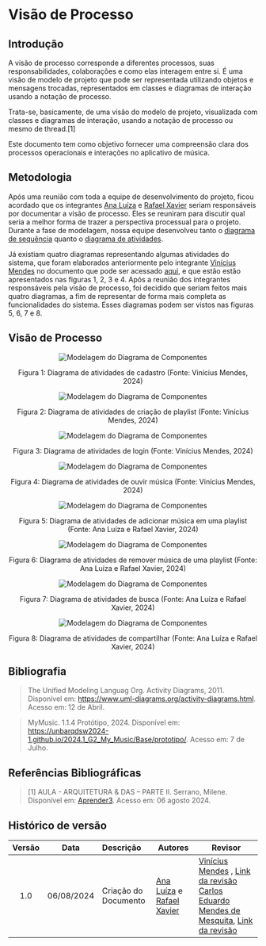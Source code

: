 # Visão de Processo

## Introdução

A visão de processo corresponde a diferentes processos, suas responsabilidades, colaborações e como elas interagem entre si. É uma visão de modelo de projeto que pode ser representada utilizando objetos e mensagens trocadas, representados em classes e diagramas de interação usando a notação de processo.

Trata-se, basicamente, de uma visão do modelo de projeto, visualizada com classes e diagramas de interação, usando a notação de processo ou mesmo de thread.[1]

Este documento tem como objetivo fornecer uma compreensão clara dos processos operacionais e interações no aplicativo de música.

## Metodologia

Após uma reunião com toda a equipe de desenvolvimento do projeto, ficou acordado que os integrantes [Ana Luíza](https://github.com/analuizargds) e [Rafael Xavier](https://github.com/rafaelxavierr) seriam responsáveis por documentar a visão de processo. Eles se reuniram para discutir qual seria a melhor forma de trazer a perspectiva processual para o projeto. Durante a fase de modelagem, nossa equipe desenvolveu tanto o [diagrama de sequência](https://unbarqdsw2024-1.github.io/2024.1_G2_My_Music/Modelagem/diagramaSequencia/) quanto o [diagrama de atividades](https://unbarqdsw2024-1.github.io/2024.1_G2_My_Music/Modelagem/diagramaAtividades/).  

Já existiam quatro diagramas representando algumas atividades do sistema, que foram elaborados anteriormente pelo integrante [Vinícius Mendes](https://github.com/yabamiah) no documento que pode ser acessado [aqui](https://github.com/UnBArqDsw2024-1/2024.1_G2_My_Music/blob/main/docs/Modelagem/diagramaAtividades.md), e que estão estão apresentados nas figuras 1, 2, 3 e 4. Após a reunião dos integrantes responsáveis pela visão de processo, foi decidido que seriam feitos mais quatro diagramas, a fim de representar de forma mais completa as funcionalidades do sistema. Esses diagramas podem ser vistos nas figuras 5, 6, 7 e 8.

## Visão de Processo

<div style="text-align: center">
  <img src="../../Assets/DiagramadeAtividades-Cadastro.png" alt="Modelagem do Diagrama de Componentes" title="Título da Imagem" />
  <p>Figura 1: Diagrama de atividades de cadastro  (Fonte: Vinícius Mendes, 2024)</p>
</div>

<div style="text-align: center">
  <img src="../../Assets/DiagramadeAtividades-Criarplaylist.png" alt="Modelagem do Diagrama de Componentes" title="Título da Imagem" />
  <p>Figura 2: Diagrama de atividades de criação de playlist  (Fonte: Vinícius Mendes, 2024)</p>
</div>

<div style="text-align: center">
  <img src="../../Assets/DiagramadeAtividades-Login.png" alt="Modelagem do Diagrama de Componentes" title="Título da Imagem" />
  <p>Figura 3: Diagrama de atividades de login (Fonte: Vinícius Mendes, 2024)</p>
</div>

<div style="text-align: center">
  <img src="../../Assets/DiagramadeAtividades-Ouvirmusica.png" alt="Modelagem do Diagrama de Componentes" title="Título da Imagem" />
  <p>Figura 4: Diagrama de atividades de ouvir música (Fonte: Vinícius Mendes, 2024)</p>
</div>

<div style="text-align: center">
  <img src="../../Assets/AtividadeAdicionarPlaylist.png" alt="Modelagem do Diagrama de Componentes" title="Título da Imagem" />
  <p>Figura 5: Diagrama de atividades de adicionar música em uma playlist (Fonte: Ana Luíza e Rafael Xavier, 2024)</p>
</div>

<div style="text-align: center">
  <img src="../../Assets/AtividadeRemoverPlaylist.png" alt="Modelagem do Diagrama de Componentes" title="Título da Imagem" />
  <p>Figura 6: Diagrama de atividades de remover música de uma playlist (Fonte: Ana Luíza e Rafael Xavier, 2024)</p>
</div>

<div style="text-align: center">
  <img src="../../Assets/AtividadeBusca.png" alt="Modelagem do Diagrama de Componentes" title="Título da Imagem" />
  <p>Figura 7: Diagrama de atividades de busca (Fonte: Ana Luíza e Rafael Xavier, 2024)</p>
</div>

<div style="text-align: center">
  <img src="../../Assets/AtividadeCompartilhar.png" alt="Modelagem do Diagrama de Componentes" title="Título da Imagem" />
  <p>Figura 8: Diagrama de atividades de compartilhar (Fonte: Ana Luíza e Rafael Xavier, 2024)</p>
</div>

## Bibliografia

> The Unified Modeling Languag Org. Activity Diagrams, 2011. Disponível em: https://www.uml-diagrams.org/activity-diagrams.html. Acesso em: 12 de Abril.

> MyMusic. 1.1.4 Protótipo, 2024. Disponível em: https://unbarqdsw2024-1.github.io/2024.1_G2_My_Music/Base/prototipo/. Acesso em: 7 de Julho.

## Referências Bibliográficas 

> [1] AULA - ARQUITETURA & DAS – PARTE II. Serrano, Milene. Disponível em: [Aprender3](https://aprender3.unb.br/). Acesso em: 06 agosto 2024.


## Histórico de versão

| Versão | Data      | Descrição | Autores | Revisor |
| :-:    | :-----:   | :------   | ----  | ------- |
| 1.0    |06/08/2024 | Criação do Documento | [Ana Luíza](https://github.com/analuizargds) e [Rafael Xavier](https://github.com/rafaelxavierr) | [Vinícius Mendes](https://github.com/yabamiah) , [Link da revisão](https://github.com/UnBArqDsw2024-1/2024.1_G2_My_Music/pull/85)  [Carlos Eduardo Mendes de Mesquita](https://github.com/CarlosEduardoMendesdeMesquita), [Link da revisão](https://github.com/UnBArqDsw2024-1/2024.1_G2_My_Music/pull/85) |
